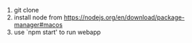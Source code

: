 1. git clone
2. install node from https://nodejs.org/en/download/package-manager#macos
3. use `npm start' to run webapp
